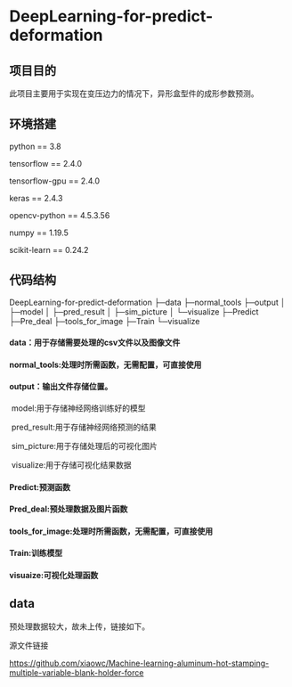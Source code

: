 # DeepLearning-for-predict-deformation

## 项目目的

此项目主要用于实现在变压边力的情况下，异形盒型件的成形参数预测。

## 环境搭建

python == 3.8

tensorflow == 2.4.0

tensorflow-gpu == 2.4.0

keras == 2.4.3

opencv-python == 4.5.3.56

numpy == 1.19.5

scikit-learn == 0.24.2

## 代码结构

DeepLearning-for-predict-deformation
├─data
├─normal_tools
├─output
│  ├─model
│  ├─pred_result
│  ├─sim_picture
│  └─visualize
├─Predict
├─Pre_deal
├─tools_for_image
├─Train
└─visualize

#### data：用于存储需要处理的csv文件以及图像文件

#### normal_tools:处理时所需函数，无需配置，可直接使用

#### output：输出文件存储位置。

​	model:用于存储神经网络训练好的模型

​	pred_result:用于存储神经网络预测的结果

​	sim_picture:用于存储处理后的可视化图片

​	visualize:用于存储可视化结果数据

#### Predict:预测函数

#### Pred_deal:预处理数据及图片函数

#### tools_for_image:处理时所需函数，无需配置，可直接使用

#### Train:训练模型

#### visuaize:可视化处理函数

## data

预处理数据较大，故未上传，链接如下。

源文件链接

https://github.com/xiaowc/Machine-learning-aluminum-hot-stamping-multiple-variable-blank-holder-force



​	

​		

​		
